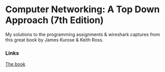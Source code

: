 # Computer Networking: A Top Down Approach (7th Edition)

My solutions to the programming assignments & wireshark captures from this great book by James Kurose & Keith Ross.

### Links

[The book](https://www.amazon.co.uk/Computer-Networking-Top-Down-Approach-Global/dp/1292153598)

